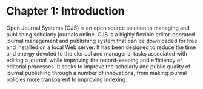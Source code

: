 # Chapter 1: Introduction

Open Journal Systems (OJS) is an open source solution to managing and publishing scholarly journals online. OJS is a highly flexible editor-operated journal management and publishing system that can be downloaded for free and installed on a local Web server. It has been designed to reduce the time and energy devoted to the clerical and managerial tasks associated with editing a journal, while improving the record-keeping and efficiency of editorial processes. It seeks to improve the scholarly and public quality of journal publishing through a number of innovations, from making journal policies more transparent to improving indexing.
